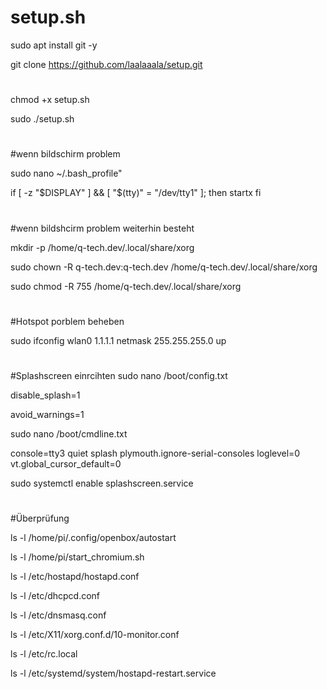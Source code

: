 # setup.sh
sudo apt install git -y

git clone https://github.com/laalaaala/setup.git
#
chmod +x setup.sh

sudo ./setup.sh
#

#wenn bildschirm problem 

sudo nano ~/.bash_profile"

if [ -z "$DISPLAY" ] && [ "$(tty)" = "/dev/tty1" ]; then
    startx
fi

#
#wenn bildshcirm problem weiterhin besteht

mkdir -p /home/q-tech.dev/.local/share/xorg

sudo chown -R q-tech.dev:q-tech.dev /home/q-tech.dev/.local/share/xorg

sudo chmod -R 755 /home/q-tech.dev/.local/share/xorg

#
#Hotspot porblem beheben

sudo ifconfig wlan0 1.1.1.1 netmask 255.255.255.0 up
#

#Splashscreen einrcihten
sudo nano /boot/config.txt

disable_splash=1

avoid_warnings=1

sudo nano /boot/cmdline.txt

console=tty3 quiet splash plymouth.ignore-serial-consoles loglevel=0 vt.global_cursor_default=0

sudo systemctl enable splashscreen.service


#
#Überprüfung

ls -l /home/pi/.config/openbox/autostart

ls -l /home/pi/start_chromium.sh

ls -l /etc/hostapd/hostapd.conf

ls -l /etc/dhcpcd.conf

ls -l /etc/dnsmasq.conf

ls -l /etc/X11/xorg.conf.d/10-monitor.conf

ls -l /etc/rc.local

ls -l /etc/systemd/system/hostapd-restart.service

